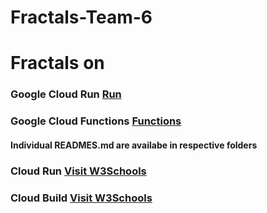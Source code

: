 # Fractals-Team-6

<h1> Fractals on </h1>

<h3>Google Cloud Run  <a href="https://fractals-z5jn72m5kq-uc.a.run.app" target="_blank">Run<a> </h3>
<h3> Google Cloud Functions   <a href="https://us-central1-gcp-cf-fractals.cloudfunctions.net/fractals" target="_blank">Functions<a></h3>

  
  <h4> Individual READMES.md are availabe in respective folders</h4>
  
 
  <h3>Cloud Run  <a href="" target="_blank">Visit W3Schools</a> </h3>
  <h3>Cloud Build <a href="" target="_blank">Visit W3Schools</a> </h3>

